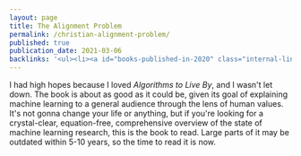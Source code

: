 ```yaml
---
layout: page
title: The Alignment Problem
permalink: /christian-alignment-problem/
published: true
publication_date: 2021-03-06
backlinks: '<ul><li><a id="books-published-in-2020" class="internal-link" href="/books-published-in-2020/">Published in 2020</a></li><li><a id="books-read-in-2021" class="internal-link" href="/books-read-in-2021/">Read in 2021</a></li><li><a id="books-tag-computer-science" class="internal-link" href="/books-tag-computer-science/">Computer science</a></li><li><a id="books-tag-machine-learning" class="internal-link" href="/books-tag-machine-learning/">Machine learning</a></li><li><a id="books-tag-nonfiction" class="internal-link" href="/books-tag-nonfiction/">Nonfiction</a></li><li><a id="books-tag-science" class="internal-link" href="/books-tag-science/">Science</a></li></ul>'
---
```


I had high hopes because I loved _Algorithms to Live By_, and I wasn't let down. The book is about as good as it could be, given its goal of explaining machine learning to a general audience through the lens of human values. It's not gonna change your life or anything, but if you're looking for a crystal-clear, equation-free, comprehensive overview of the state of machine learning research, this is the book to read. Large parts of it may be outdated within 5-10 years, so the time to read it is now.